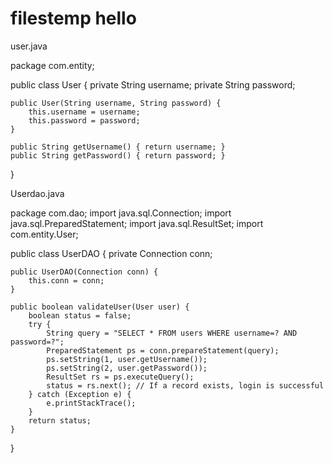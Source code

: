 # filestemp hello


user.java


package com.entity;

public class User {
    private String username;
    private String password;

    public User(String username, String password) {
        this.username = username;
        this.password = password;
    }

    public String getUsername() { return username; }
    public String getPassword() { return password; }
}



Userdao.java


package com.dao;
import java.sql.Connection;
import java.sql.PreparedStatement;
import java.sql.ResultSet;
import com.entity.User;

public class UserDAO {
    private Connection conn;

    public UserDAO(Connection conn) {
        this.conn = conn;
    }

    public boolean validateUser(User user) {
        boolean status = false;
        try {
            String query = "SELECT * FROM users WHERE username=? AND password=?";
            PreparedStatement ps = conn.prepareStatement(query);
            ps.setString(1, user.getUsername());
            ps.setString(2, user.getPassword());
            ResultSet rs = ps.executeQuery();
            status = rs.next(); // If a record exists, login is successful
        } catch (Exception e) {
            e.printStackTrace();
        }
        return status;
    }
}
